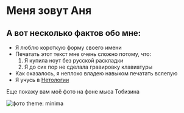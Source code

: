 # Меня зовут Аня

## А вот несколько фактов обо мне:
- Я люблю короткую форму своего имени
- Печатать этот текст мне очень сложно потому, что:
  1. Я купила ноут без русской раскладки
  2. Я до сих пор не сделала гравировку клавиатуры
- Как оказалось, я неплохо владею навыком печатать вслепую
- Я учусь в [Нетологии](https://netology.ru/)
  
Еще покажу вам моё фото на фоне мыса Тобизина 


![фото](https://sun9-27.userapi.com/impg/i8nB1vc1W-luLOdZD7LGDPDAhvXFfeKuXRWG7g/rvuJun9vFQs.jpg?size=887x1080&quality=96&sign=7fcfeaba89832c7bd498bb7be2c8c8eb&type=album)
theme: minima
